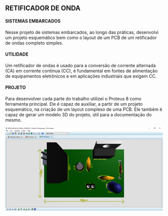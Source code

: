 ## RETIFICADOR DE ONDA 
#### SISTEMAS EMBARCADOS
Nesse projeto de sistemas embarcados, ao longo das práticas, desenvolvi um projeto esquemático bem como o layout de um PCB de um retificador de ondas completo simples. 
#### UTILIDADE 
Um retificador de ondas é usado para a conversão de corrente alternada (CA) em corrente contínua (CC), é fundamental em fontes de alimentação de equipamentos eletrônicos e em aplicações industriais que exigem CC. 
#### PROJETO 
Para desenvolver cada parte do trabalho utilizei o Proteus 8 como ferramenta principal. Ele é capaz de auxiliar, a partir de um projeto esquemático, na criação de um layout complexo de uma PCB. Ele também é capaz de gerar um modelo 3D do projeto, útil para a documentação do mesmo.

![3d1](https://github.com/eduardogiordani/SISTEMAS_EMBARCADOS/blob/master/Captura%20de%20Tela%20(10).png)